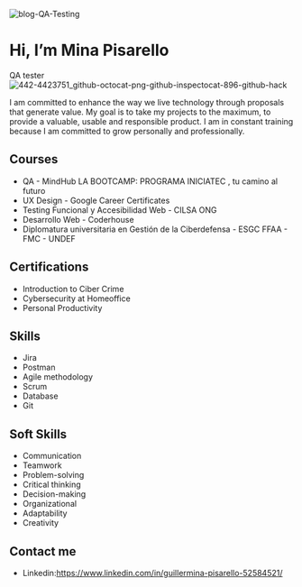 ![blog-QA-Testing](https://github.com/MinaPisarello/MinaPisarello/assets/106481489/ba3ea425-5754-48d9-8c8b-b71a29ab3a66)


# Hi, I’m Mina Pisarello
 QA tester ![442-4423751_github-octocat-png-github-inspectocat-896-github-hack](https://github.com/MinaPisarello/MinaPisarello/assets/106481489/bea7adbc-424b-4612-b7aa-675511259172)

 
I am committed to enhance the way we live technology through proposals that generate value. My goal is to take my projects to the maximum, to provide a valuable, usable and responsible product. I am in constant training because I am committed to grow personally and professionally.




## Courses
- QA - MindHub LA BOOTCAMP: PROGRAMA INICIATEC , tu camino al futuro
- UX Design - Google Career Certificates 
- Testing Funcional y Accesibilidad Web -  CILSA ONG
- Desarrollo Web - Coderhouse
- Diplomatura universitaria en Gestión de la Ciberdefensa - ESGC FFAA - FMC - UNDEF



## Certifications
- Introduction to Ciber Crime
- Cybersecurity at Homeoffice
- Personal Productivity


## Skills
- Jira
- Postman
- Agile methodology
- Scrum
- Database
- Git

## Soft Skills
- Communication
- Teamwork
- Problem-solving
- Critical thinking
- Decision-making
- Organizational
- Adaptability
- Creativity



## Contact me
- Linkedin:https://www.linkedin.com/in/guillermina-pisarello-52584521/
